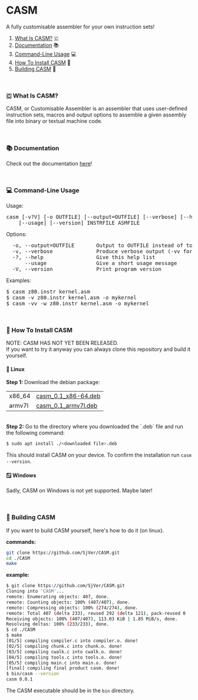 [x86-64-link]: https://github.com/SjVer/CASM/releases/download/0.0.1/casm_0.0.1_x86-64.deb
[armv7l-link]: https://github.com/SjVer/CASM/releases/download/0.0.1/casm_0.0.1_armv7l.deb

# CASM
A fully customisable assembler for your own instruction sets!
<br>
1. [What Is CASM?](#-what-is-casm?) 🇨
2. [Documentation](#-documentation) 📚
3. [Command-Line Usage](#-command-line-usage) 💻
4. [How To Install CASM](#-how-to-install-casm) 💾
5. [Building CASM](#-building-casm) 🔨

<br>

### 🇨 What Is CASM?
CASM, or Customisable Assembler is an assembler that uses user-defined instruction sets, macros and output options to assemble a given assembly file into binary or textual machine code.

<br>

### 📚 Documentation
Check out the documentation [here](DOCUMENTATION.md)!

<br>

### 💻 Command-Line Usage
Usage:
<pre>
casm [-v?V] [-o OUTFILE] [--output=OUTFILE] [--verbose] [--help]
    [--usage] [--version] INSTRFILE ASMFILE
</pre>
Options:
<pre>
  -o, --output=OUTFILE       Output to OUTFILE instead of to standard output
  -v, --verbose              Produce verbose output (-vv for extra verbosity)
  -?, --help                 Give this help list
      --usage                Give a short usage message
  -V, --version              Print program version
</pre>
Examples:
<pre>
$ casm z80.instr kernel.asm
$ casm -v z80.instr kernel.asm -o mykernel
$ casm -vv -w z80.instr kernel.asm -o mykernel
</pre>

<br>

### 💾 How To Install CASM

NOTE: CASM HAS NOT YET BEEN RELEASED. <br>
If you want to try it anyway you can always clone this repository and build it yourself.

#### 🐧 Linux

<b>Step 1:</b>
Download the debian package:

| | |
| --- | --- |
| x86_64 | [casm_0.1_x86-64.deb][x86-64-link]
| armv7l | [casm_0.1_armv7l.deb][armv7l-link]

<br>
<b>Step 2:</b>
Go to the directory where you downloaded the `.deb` file and run the following command:

```sh
$ sudo apt install ./<downloaded file>.deb
```
This should install CASM on your device. To confirm the installation run `casm --version`.

#### 🪟 Windows

Sadly, CASM on Windows is not yet supported. Maybe later!

<br>

### 🔨 Building CASM
If you want to build CASM yourself, here's how to do it (on linux).

<b>commands:</b>
```sh
git clone https://github.com/SjVer/CASM.git
cd ./CASM
make
```

<b>example:</b>
```sh
$ git clone https://github.com/SjVer/CASM.git
Cloning into 'CASM'...
remote: Enumerating objects: 407, done.
remote: Counting objects: 100% (407/407), done.
remote: Compressing objects: 100% (274/274), done.
remote: Total 407 (delta 233), reused 292 (delta 121), pack-reused 0
Receiving objects: 100% (407/407), 113.03 KiB | 1.85 MiB/s, done.
Resolving deltas: 100% (233/233), done.
$ cd ./CASM
$ make
[01/5] compiling compiler.c into compiler.o. done!
[02/5] compiling chunk.c into chunk.o. done!
[03/5] compiling cwalk.c into cwalk.o. done!
[04/5] compiling tools.c into tools.o. done!
[05/5] compiling main.c into main.o. done!
[final] compiling final product casm. done!
$ bin/casm --version
casm 0.0.1
```

The CASM executable should be in the `bin` directory.